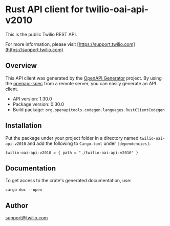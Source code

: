 # Rust API client for twilio-oai-api-v2010

This is the public Twilio REST API.

For more information, please visit [https://support.twilio.com](https://support.twilio.com)

## Overview

This API client was generated by the [OpenAPI Generator](https://openapi-generator.tech) project.  By using the [openapi-spec](https://openapis.org) from a remote server, you can easily generate an API client.

- API version: 1.30.0
- Package version: 0.30.0
- Build package: `org.openapitools.codegen.languages.RustClientCodegen`

## Installation

Put the package under your project folder in a directory named `twilio-oai-api-v2010` and add the following to `Cargo.toml` under `[dependencies]`:

```
twilio-oai-api-v2010 = { path = "./twilio-oai-api-v2010" }
```

## Documentation

To get access to the crate's generated documentation, use:

```
cargo doc --open
```

## Author

support@twilio.com

